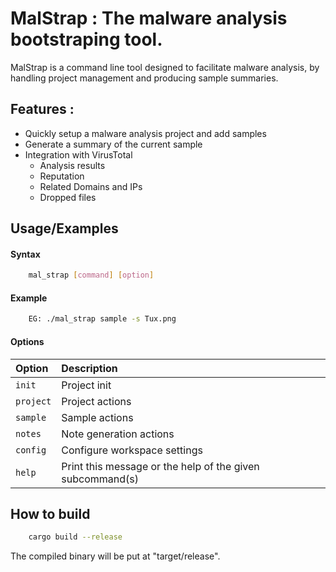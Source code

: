 # MalStrap : The malware analysis bootstraping tool.

MalStrap is a command line tool designed to facilitate malware analysis, by handling project management and producing sample summaries.

## Features :

- Quickly setup a malware analysis project and add samples
- Generate a summary of the current sample
- Integration with VirusTotal
    - Analysis results
    - Reputation
    - Related Domains and IPs
    - Dropped files

## Usage/Examples

#### Syntax
```bash
    mal_strap [command] [option]
```

#### Example
````bash
    EG: ./mal_strap sample -s Tux.png
````

#### Options
|  Option   | Description                                               |
| :-------- | :-------------------------------------------------------- |
| `init`    | Project init                                              |
| `project` | Project actions                                           |
| `sample`  | Sample actions                                            |
| `notes`   | Note generation actions                                   |
| `config`  | Configure workspace settings                              |
| `help`    | Print this message or the help of the given subcommand(s) |

## How to build
```bash
    cargo build --release
```
The compiled binary will be put at "target/release".